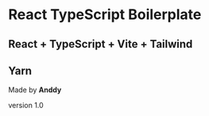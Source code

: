 # React TypeScript Boilerplate

## React + TypeScript + Vite + Tailwind

## Yarn

Made by **Anddy**

version 1.0